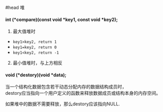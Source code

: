 #head 堆

#### int (*compare)(const void *key1, const void *key2);

1. 最大值堆时

* ``key1>key2, return 1``
* ``key1=key2, return 0``
* ``key1<key2, return -1``

2. 最小值堆时，与上方相反


#### void (*destory)(void *data);

当一个结构化数据包含若干动态分配内存的数据结构成员时，   
destory应当指向一个用户定义的函数来释放数据成员或结构本身的内存空间。

如果堆中的数据不需要释放，那么destory应该指向NULL.
